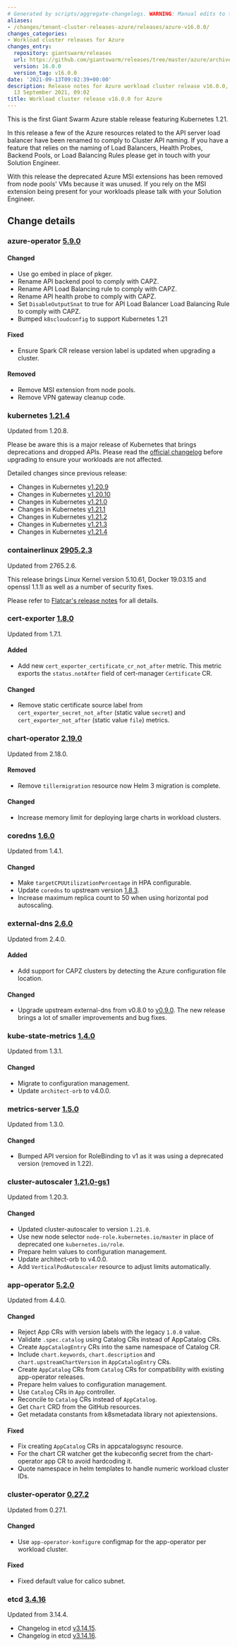 ```yaml
---
# Generated by scripts/aggregate-changelogs. WARNING: Manual edits to this files will be overwritten.
aliases:
- /changes/tenant-cluster-releases-azure/releases/azure-v16.0.0/
changes_categories:
- Workload cluster releases for Azure
changes_entry:
  repository: giantswarm/releases
  url: https://github.com/giantswarm/releases/tree/master/azure/archived/v16.0.0
  version: 16.0.0
  version_tag: v16.0.0
date: '2021-09-13T09:02:39+00:00'
description: Release notes for Azure workload cluster release v16.0.0, published on
  13 September 2021, 09:02
title: Workload cluster release v16.0.0 for Azure
---
```


This is the first Giant Swarm Azure stable release featuring Kubernetes 1.21.

In this release a few of the Azure resources related to the API server load balancer have been renamed to comply
to Cluster API naming. If you have a feature that relies on the naming of Load Balancers, Health Probes, Backend Pools,
or Load Balancing Rules please get in touch with your Solution Engineer. 

With this release the deprecated Azure MSI extensions has been removed from node pools' VMs because it was unused.
If you rely on the MSI extension being present for your workloads please talk with your Solution Engineer.

## Change details


### azure-operator [5.9.0](https://github.com/giantswarm/azure-operator/releases/tag/v5.9.0)

#### Changed

- Use go embed in place of pkger.
- Rename API backend pool to comply with CAPZ.
- Rename API Load Balancing rule to comply with CAPZ.
- Rename API health probe to comply with CAPZ.
- Set `DisableOutputSnat` to true for API Load Balancer Load Balancing Rule to comply with CAPZ.
- Bumped `k8scloudconfig` to support Kubernetes 1.21

#### Fixed

- Ensure Spark CR release version label is updated when upgrading a cluster.

#### Removed

- Remove MSI extension from node pools.
- Remove VPN gateway cleanup code.


### kubernetes [1.21.4](https://github.com/kubernetes/kubernetes/releases/tag/v1.21.4)

Updated from 1.20.8.

Please be aware this is a major release of Kubernetes that brings deprecations and dropped APIs.
Please read the [official changelog](https://github.com/kubernetes/kubernetes/blob/master/CHANGELOG/CHANGELOG-1.21.md#whats-new-major-themes) 
before upgrading to ensure your workloads are not affected.

Detailed changes since previous release:

- Changes in Kubernetes [v1.20.9](https://github.com/kubernetes/kubernetes/blob/master/CHANGELOG/CHANGELOG-1.20.md#changelog-since-v1208)
- Changes in Kubernetes [v1.20.10](https://github.com/kubernetes/kubernetes/blob/master/CHANGELOG/CHANGELOG-1.20.md#changelog-since-v1209)
- Changes in Kubernetes [v1.21.0](https://github.com/kubernetes/kubernetes/blob/master/CHANGELOG/CHANGELOG-1.21.md#changelog-since-v1200)
- Changes in Kubernetes [v1.21.1](https://github.com/kubernetes/kubernetes/blob/master/CHANGELOG/CHANGELOG-1.21.md#changelog-since-v1210)
- Changes in Kubernetes [v1.21.2](https://github.com/kubernetes/kubernetes/blob/master/CHANGELOG/CHANGELOG-1.21.md#changelog-since-v1211)
- Changes in Kubernetes [v1.21.3](https://github.com/kubernetes/kubernetes/blob/master/CHANGELOG/CHANGELOG-1.21.md#changelog-since-v1212)
- Changes in Kubernetes [v1.21.4](https://github.com/kubernetes/kubernetes/blob/master/CHANGELOG/CHANGELOG-1.21.md#changelog-since-v1213)


### containerlinux [2905.2.3](https://www.flatcar-linux.org/releases/#release-2905.2.3)

Updated from 2765.2.6.

This release brings Linux Kernel version 5.10.61, Docker 19.03.15 and openssl 1.1.1l as well as a number of security fixes.

Please refer to [Flatcar's release notes](https://www.flatcar-linux.org/releases/#release-2905.2.3) for all details.


### cert-exporter [1.8.0](https://github.com/giantswarm/cert-exporter/releases/tag/v1.8.0)

Updated from 1.7.1.

#### Added

- Add new `cert_exporter_certificate_cr_not_after` metric. This metric exports the `status.notAfter` field of cert-manager `Certificate` CR.

#### Changed

- Remove static certificate source label from `cert_exporter_secret_not_after` (static value `secret`) and `cert_exporter_not_after` (static value `file`) metrics.


### chart-operator [2.19.0](https://github.com/giantswarm/chart-operator/releases/tag/v2.19.0)

Updated from 2.18.0.

#### Removed

- Remove `tillermigration` resource now Helm 3 migration is complete.

#### Changed

- Increase memory limit for deploying large charts in workload clusters.


### coredns [1.6.0](https://github.com/giantswarm/coredns-app/releases/tag/v1.6.0)

Updated from 1.4.1.

#### Changed

- Make `targetCPUUtilizationPercentage` in HPA configurable.
- Update `coredns` to upstream version [1.8.3](https://coredns.io/2021/02/24/coredns-1.8.3-release/).
- Increase maximum replica count to 50 when using horizontal pod autoscaling.


### external-dns [2.6.0](https://github.com/giantswarm/external-dns-app/releases/tag/v2.6.0)

Updated from 2.4.0.

#### Added

- Add support for CAPZ clusters by detecting the Azure configuration file location.

#### Changed

- Upgrade upstream external-dns from v0.8.0 to [v0.9.0](https://github.com/kubernetes-sigs/external-dns/releases/tag/v0.9.0). The new release brings a lot of smaller improvements and bug fixes.


### kube-state-metrics [1.4.0](https://github.com/giantswarm/kube-state-metrics-app/releases/tag/v1.4.0)

Updated from 1.3.1.

#### Changed

- Migrate to configuration management.
- Update `architect-orb` to v4.0.0.


### metrics-server [1.5.0](https://github.com/giantswarm/metrics-server-app/releases/tag/v1.5.0)

Updated from 1.3.0.

#### Changed

- Bumped API version for RoleBinding to v1 as it was using a deprecated version (removed in 1.22).


### cluster-autoscaler [1.21.0-gs1](https://github.com/giantswarm/cluster-autoscaler-app/releases/tag/v1.21.0-gs1) 

Updated from 1.20.3.

#### Changed

- Updated cluster-autoscaler to version `1.21.0`.
- Use new node selector `node-role.kubernetes.io/master` in place of deprecated one `kubernetes.io/role`.
- Prepare helm values to configuration management.
- Update architect-orb to v4.0.0.
- Add `VerticalPodAutoscaler` resource to adjust limits automatically.


### app-operator [5.2.0](https://github.com/giantswarm/app-operator/releases/tag/v5.2.0)

Updated from 4.4.0.

#### Changed

- Reject App CRs with version labels with the legacy `1.0.0` value.
- Validate `.spec.catalog` using Catalog CRs instead of AppCatalog CRs.
- Create `AppCatalogEntry` CRs into the same namespace of Catalog CR.
- Include `chart.keywords`, `chart.description` and `chart.upstreamChartVersion` in `AppCatalogEntry` CRs.
- Create `AppCatalog` CRs from `Catalog` CRs for compatibility with existing app-operator releases.
- Prepare helm values to configuration management.
- Use `Catalog` CRs in `App` controller.
- Reconcile to `Catalog` CRs instead of `AppCatalog`.
- Get `Chart` CRD from the GitHub resources.
- Get metadata constants from k8smetadata library not apiextensions.

#### Fixed

- Fix creating `AppCatalog` CRs in appcatalogsync resource.
- For the chart CR watcher get the kubeconfig secret from the chart-operator app
  CR to avoid hardcoding it.
- Quote namespace in helm templates to handle numeric workload cluster IDs.


### cluster-operator [0.27.2](https://github.com/giantswarm/cluster-operator/releases/tag/v0.27.2)

Updated from 0.27.1.

#### Changed

- Use `app-operator-konfigure` configmap for the app-operator per workload cluster.

#### Fixed

- Fixed default value for calico subnet.


### etcd [3.4.16](https://github.com/etcd-io/etcd/releases/tag/v3.4.16)

Updated from 3.14.4.

- Changelog in etcd [v3.14.15](https://github.com/etcd-io/etcd/blob/main/CHANGELOG-3.4.md#v3415-2021-02-26).
- Changelog in etcd [v3.14.16](https://github.com/etcd-io/etcd/blob/main/CHANGELOG-3.4.md#v3416-2021-05-11).
